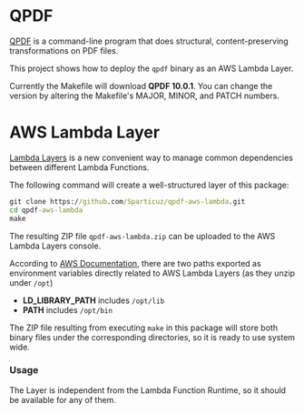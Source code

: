 # QPDF

[QPDF](https://qpdf.sourceforge.net/) is a command-line program that does structural, content-preserving transformations on PDF files.

This project shows how to deploy the `qpdf` binary as an AWS Lambda Layer.

Currently the Makefile will download **QPDF 10.0.1**. You can change the version by altering the Makefile's MAJOR, MINOR, and PATCH numbers.

# AWS Lambda Layer

[Lambda Layers](https://docs.aws.amazon.com/lambda/latest/dg/configuration-layers.html) is a new convenient way to manage common dependencies between different Lambda Functions.

The following command will create a well-structured layer of this package:

```cmd
git clone https://github.com/Sparticuz/qpdf-aws-lambda.git
cd qpdf-aws-lambda
make
```

The resulting ZIP file `qpdf-aws-lambda.zip` can be uploaded to the AWS Lambda Layers console.

According to [AWS Documentation](https://docs.aws.amazon.com/lambda/latest/dg/current-supported-versions.html), there are two paths exported as environment variables directly related to AWS Lambda Layers (as they unzip under `/opt`)

* **LD_LIBRARY_PATH** includes `/opt/lib`
* **PATH** includes `/opt/bin`

The ZIP file resulting from executing `make` in this package will store both binary files under the corresponding directories, so it is ready to use system wide.

### Usage

The Layer is independent from the Lambda Function Runtime, so it should be available for any of them.
